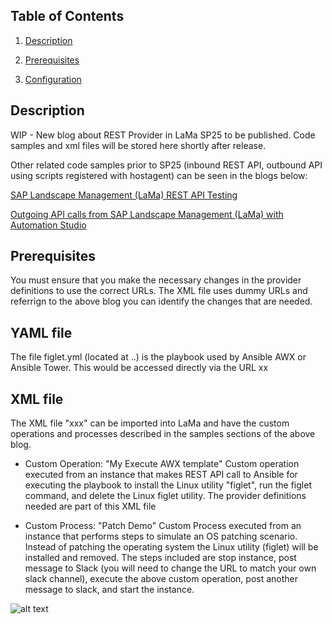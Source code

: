 ## Table of Contents
1. [Description](#Description)

2. [Prerequisites](#Prerequisites)

3. [Configuration](#Configuration)





## Description
WIP - New blog about REST Provider in LaMa SP25 to be published. Code samples and xml files will be stored here shortly after release.

Other related code samples prior to SP25 (inbound REST API, outbound API using scripts registered with hostagent) can be seen in the blogs below:

[SAP Landscape Management (LaMa) REST API Testing](https://blogs.sap.com/2018/11/22/sap-landscape-management-lama-rest-api-testing/)

[Outgoing API calls from SAP Landscape Management (LaMa) with Automation Studio](https://blogs.sap.com/2020/06/08/outgoing-api-calls-from-sap-landscape-management-lama-with-automation-studio/)

## Prerequisites
You must ensure that you make the necessary changes in the provider definitions to use the correct URLs. The XML file uses dummy URLs and referrign to the above blog you can identify the changes that are needed.

## YAML file
The file figlet.yml (located at ..) is the playbook used by Ansible AWX or Ansible Tower. This would be accessed directly via the URL xx

## XML file
The XML file "xxx" can be imported into LaMa and have the custom operations and processes described in the samples sections of the above blog.

- Custom Operation: "My Execute AWX template"
Custom operation executed from an instance that makes REST API call to Ansible for executing the playbook to install the Linux utility "figlet", run the figlet command, and delete the Linux figlet utility. The provider definitions needed are part of this XML file

- Custom Process: "Patch Demo"
Custom Process executed from an instance that performs steps to simulate an OS patching scenario. Instead of patching the operating system the Linux utility (figlet) will be installed and removed. The steps included are stop instance, post message to Slack (you will need to change the URL to match your own slack channel), execute the above custom operation, post another message to slack, and start the instance.

![alt text](https://blogs.sap.com/wp-content/uploads/2022/11/custom1.png)
